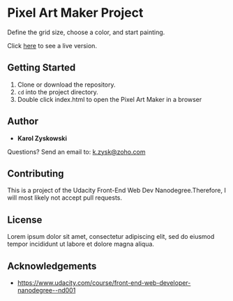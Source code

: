 # Pixel Art Maker Project

Define the grid size, choose a color, and start painting.

Click [here](https://karoldavid.github.io/pixel-art-maker/) to see a live version.

## Getting Started

1. Clone or download the repository.
2. `cd` into the project directory.
3. Double click index.html to open the Pixel Art Maker in a browser

## Author

* **Karol Zyskowski**

Questions? Send an email to: k.zysk@zoho.com

## Contributing

This is a project of the Udacity Front-End Web Dev Nanodegree.Therefore, I will most likely not accept pull requests.

## License

Lorem ipsum dolor sit amet, consectetur adipiscing elit, sed do eiusmod tempor incididunt ut labore et dolore magna aliqua.

## Acknowledgements

* https://www.udacity.com/course/front-end-web-developer-nanodegree--nd001

